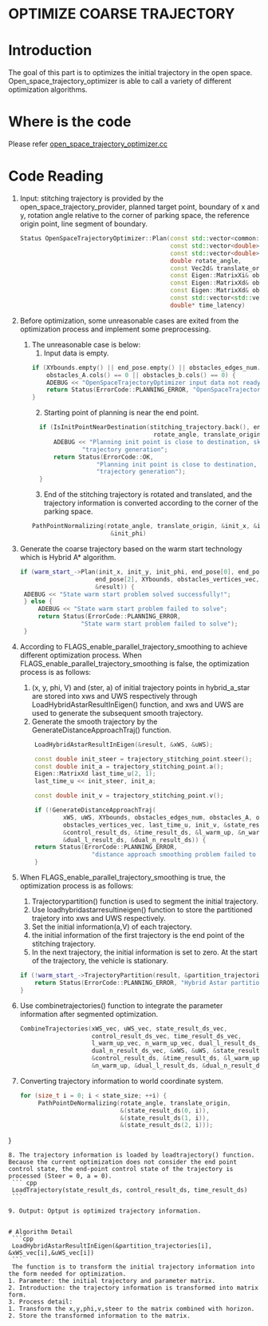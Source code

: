 # OPTIMIZE COARSE TRAJECTORY

# Introduction
The goal of this part is to optimizes the initial trajectory in the open space. Open_space_trajectory_optimizer is able to call a variety of different optimization algorithms.

# Where is the code
Please refer [open_space_trajectory_optimizer.cc](https://github.com/ApolloAuto/apollo/tree/master/modules/planning/tasks/optimizers/open_space_trajectory_generation/open_space_trajectory_optimizer.cc)

# Code Reading
1. Input: stitching trajectory is provided by the open_space_trajectory_provider, planned target point, boundary of x and y, rotation angle relative to the corner of parking space, the reference origin point, line segment of boundary.
   ``` cpp
   Status OpenSpaceTrajectoryOptimizer::Plan(const std::vector<common::TrajectoryPoint>& stitching_trajectory,
                                             const std::vector<double>& end_pose, 
                                             const std::vector<double>& XYbounds,
                                             double rotate_angle, 
                                             const Vec2d& translate_origin,
                                             const Eigen::MatrixXi& obstacles_edges_num,
                                             const Eigen::MatrixXd& obstacles_A, 
                                             const Eigen::MatrixXd& obstacles_b,
                                             const std::vector<std::vector<Vec2d>>& obstacles_vertices_vec,
                                             double* time_latency)
   ```

2. Before optimization, some unreasonable cases are exited from the optimization process and implement some preprocessing. 
   1. The unreasonable case is below: 
      1. Input data is empty.
      ``` cpp
      if (XYbounds.empty() || end_pose.empty() || obstacles_edges_num.cols() == 0 ||
          obstacles_A.cols() == 0 || obstacles_b.cols() == 0) {
          ADEBUG << "OpenSpaceTrajectoryOptimizer input data not ready";
          return Status(ErrorCode::PLANNING_ERROR, "OpenSpaceTrajectoryOptimizer input data not ready");
      }
      ```
      2. Starting point of planning is near the end point.
      ``` cpp
        if (IsInitPointNearDestination(stitching_trajectory.back(), end_pose,
                                        rotate_angle, translate_origin)) {
            ADEBUG << "Planning init point is close to destination, skip new "
                    "trajectory generation";
            return Status(ErrorCode::OK,
                        "Planning init point is close to destination, skip new "
                        "trajectory generation");
        }
      ```
      3. End of the stitching trajectory is rotated and translated, and the trajectory information is converted according to the corner     of the parking space.
      ``` cpp
      PathPointNormalizing(rotate_angle, translate_origin, &init_x, &init_y,
                            &init_phi)
      ```
3. Generate the coarse trajectory based on the warm start technology which is Hybrid A* algorithm.
   ``` cpp
   if (warm_start_->Plan(init_x, init_y, init_phi, end_pose[0], end_pose[1],
                        end_pose[2], XYbounds, obstacles_vertices_vec,
                        &result)) {
    ADEBUG << "State warm start problem solved successfully!";
    } else {
        ADEBUG << "State warm start problem failed to solve";
        return Status(ErrorCode::PLANNING_ERROR,
                    "State warm start problem failed to solve");
    }
   ```
4. According to FLAGS_enable_parallel_trajectory_smoothing to achieve different optimization process. When                                  FLAGS_enable_parallel_trajectory_smoothing is false, the optimization process is as follows: 
   1. (x, y, phi, V) and (ster, a) of initial trajectory points in hybrid_a_star are stored into xws and UWS respectively through           LoadHybridAstarResultInEigen() function, and xws and UWS are used to generate the subsequent smooth trajectory.
   2. Generate the smooth trajectory by the GenerateDistanceApproachTraj() function.
    ``` cpp
        LoadHybridAstarResultInEigen(&result, &xWS, &uWS);

        const double init_steer = trajectory_stitching_point.steer();
        const double init_a = trajectory_stitching_point.a();
        Eigen::MatrixXd last_time_u(2, 1);
        last_time_u << init_steer, init_a;

        const double init_v = trajectory_stitching_point.v();

        if (!GenerateDistanceApproachTraj(
                xWS, uWS, XYbounds, obstacles_edges_num, obstacles_A, obstacles_b,
                obstacles_vertices_vec, last_time_u, init_v, &state_result_ds,
                &control_result_ds, &time_result_ds, &l_warm_up, &n_warm_up,
                &dual_l_result_ds, &dual_n_result_ds)) {
        return Status(ErrorCode::PLANNING_ERROR,
                        "distance approach smoothing problem failed to solve");
        }
    ```

5. When FLAGS_enable_parallel_trajectory_smoothing is true, the optimization process is as follows: 
   1. Trajectorypartition() function is used to segment the initial trajectory.
   2. Use loadhybridastarresultineigen() function to store the partitioned trajetory into xws and UWS respectively.
   3. Set the initial information(a,V) of each trajectory.
   4. the initial information of the first trajectory is the end point of the stitching trajectory.
   5. In the next trajectory, the initial information is set to zero. At the start of the trajectory, the vehicle is stationary. 
    ``` cpp
    if (!warm_start_->TrajectoryPartition(result, &partition_trajectories)) {
        return Status(ErrorCode::PLANNING_ERROR, "Hybrid Astar partition failed");
    }
    ```
6. Use combinetrajectories() function to integrate the parameter information after segmented optimization.
   ``` cpp
   CombineTrajectories(xWS_vec, uWS_vec, state_result_ds_vec,
                       control_result_ds_vec, time_result_ds_vec,
                       l_warm_up_vec, n_warm_up_vec, dual_l_result_ds_vec,
                       dual_n_result_ds_vec, &xWS, &uWS, &state_result_ds,
                       &control_result_ds, &time_result_ds, &l_warm_up,
                       &n_warm_up, &dual_l_result_ds, &dual_n_result_ds)
   ```
7. Converting trajectory information to world coordinate system.
   ``` cpp
   for (size_t i = 0; i < state_size; ++i) {
        PathPointDeNormalizing(rotate_angle, translate_origin,
                               &(state_result_ds(0, i)), 
                               &(state_result_ds(1, i)),
                               &(state_result_ds(2, i)));
  }
   ```
8. The trajectory information is loaded by loadtrajectory() function. Because the current optimization does not consider the end point control state, the end-point control state of the trajectory is processed (Steer = 0, a = 0).
    ``` cpp
    LoadTrajectory(state_result_ds, control_result_ds, time_result_ds)
    ```

9. Output: Optput is optimized trajectory information.


# Algorithm Detail
    ```cpp
    LoadHybridAstarResultInEigen(&partition_trajectories[i], &xWS_vec[i],&uWS_vec[i])
    ```
    The function is to transform the initial trajectory information into the form needed for optimization.
1. Parameter: the initial trajectory and parameter matrix.
2. Introduction: the trajectory information is transformed into matrix form.
3. Process detail: 
   1. Transform the x,y,phi,v,steer to the matrix combined with horizon.
   2. Store the transformed information to the matrix.

